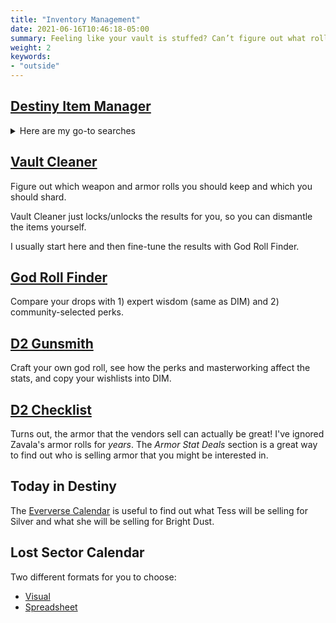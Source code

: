 ```yaml
---
title: "Inventory Management"
date: 2021-06-16T10:46:18-05:00
summary: Feeling like your vault is stuffed? Can’t figure out what roll to keep?
weight: 2
keywords:
- "outside"
---
```

## [Destiny Item Manager]

<details>
<summary>Here are my go-to searches</summary>
    
### Favourite these:

    basestat:custom:>=32 tag:none not:exotic not:blue

### Keep these:

    basestat:total:>=64 tag:none not:exotic not:blue
    basestat:highest:>=25 basestat:secondhighest:>=20 tag:none not:exotic not:blue

which combined becomes:
    
    (basestat:total:>=64) OR (basestat:highest:>=25 basestat:secondhighest:>=20) tag:none not:exotic not:blue
    
### Raid armor - consider keeping these for the mod slot

    (is:armor source:raid) tag:none

### Junk these:

    is:armor basestat:total:<64 basestat:custom:<32 not:classitem not:exotic not:maxpower  not:tagged not:inloadout
    is:classitem energycapacity:<5 not:tagged  not:maxpower not:inloadout
    perk:"field prep" OR perk:"firmly planted" OR perk:"sneak bow" tag:none  not:maxpower
    is:blue not:tagged not:maxpower not:inloadout (is:armor OR is:weapon)

which combined becomes:

    (is:armor basestat:total:<64 basestat:custom:<32 not:classitem not:exotic not:maxpower  not:tagged not:inloadout) OR (is:classitem energycapacity:<5 not:tagged  not:maxpower not:inloadout) OR (perk:"field prep" OR perk:"firmly planted" OR perk:"sneak bow" tag:none  not:maxpower) OR (is:blue not:tagged not:maxpower not:inloadout (is:armor OR is:weapon))

### Infuse these:

    tag:junk power:>powerfulcap

</details>

## [Vault Cleaner]

Figure out which weapon and armor rolls you should keep
and which you should shard.

Vault Cleaner just locks/unlocks the results for you,
so you can dismantle the items yourself.

I usually start here and then fine-tune the results with God Roll Finder.

## [God Roll Finder]

Compare your drops with 1) expert wisdom (same as DIM) and 2) community-selected perks.

## [D2 Gunsmith]

Craft your own god roll,
see how the perks and masterworking affect the stats,
and copy your wishlists into DIM.

## [D2 Checklist]

Turns out, the armor that the vendors sell can actually be great!
I've ignored Zavala's armor rolls for _years_.
The _Armor Stat Deals_ section is a great way to find out
who is selling armor that you might be interested in.

## Today in Destiny

The [Eververse Calendar] is useful to
find out what Tess will be selling for Silver
and what she will be selling for Bright Dust.

## Lost Sector Calendar

Two different formats for you to choose:

-   [Visual][lost-sector-visual]
-   [Spreadsheet][lost-sector-spreadsheet]

[D2 Checklist]: https://www.d2checklist.com/home
[D2 Gunsmith]: https://d2gunsmith.com
[Destiny Item Manager]: https://app.destinyitemmanager.com
[Eververse Calendar]: https://www.todayindestiny.com/eververseCalendar
[God Roll Finder]: https://www.light.gg/god-roll/roll-appraiser/
[Vault Cleaner]: https://destinyrecipes.com/vault
[lost-sector-spreadsheet]: https://docs.google.com/spreadsheets/d/1rWoyGWouGFismhk2BQzbeuV7PgoxzGRhxf2Kyi27kTo/edit#gid=0
[lost-sector-visual]: https://www.todayindestiny.com/ls_calendar

